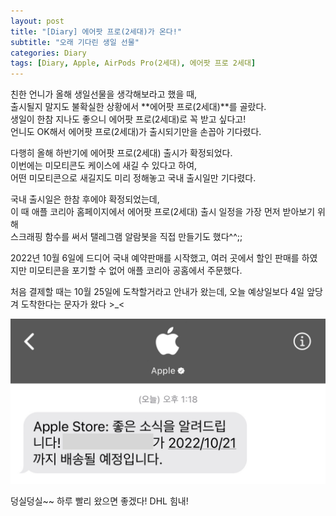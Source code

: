 ```yaml
---
layout: post
title: "[Diary] 에어팟 프로(2세대)가 온다!"
subtitle: "오래 기다린 생일 선물"
categories: Diary
tags: [Diary, Apple, AirPods Pro(2세대), 에어팟 프로 2세대]
---
```


친한 언니가 올해 생일선물을 생각해보라고 했을 때,       
출시될지 말지도 불확실한 상황에서 **에어팟 프로(2세대)**를 골랐다.   
생일이 한참 지나도 좋으니 에어팟 프로(2세대)로 꼭 받고 싶다고!   
언니도 OK해서 에어팟 프로(2세대)가 출시되기만을 손꼽아 기다렸다.  
  
다행히 올해 하반기에 에어팟 프로(2세대) 출시가 확정되었다.  
이번에는 미모티콘도 케이스에 새길 수 있다고 하여,    
어떤 미모티콘으로 새길지도 미리 정해놓고 국내 출시일만 기다렸다.   
  
국내 출시일은 한참 후에야 확정되었는데,   
이 때 애플 코리아 홈페이지에서 에어팟 프로(2세대) 출시 일정을 가장 먼저 받아보기 위해  
스크래핑 함수를 써서 탤레그램 알람봇을 직접 만들기도 했다^^;;     
  
2022년 10월 6일에 드디어 국내 예약판매를 시작했고, 
여러 곳에서 할인 판매를 하였지만 미모티콘을 포기할 수 없어 애플 코리아 공홈에서 주문했다. 
  
처음 결제할 때는 10월 25일에 도착할거라고 안내가 왔는데,
오늘 예상일보다 4일 앞당겨 도착한다는 문자가 왔다 >_<  
   
![AirPods Pro(2세대)](/assets/images/airpot1017.jpg "AirPods Pro(2세대)")
  
  
덩실덩실~~ 하루 빨리 왔으면 좋겠다! 
DHL 힘내!   
  